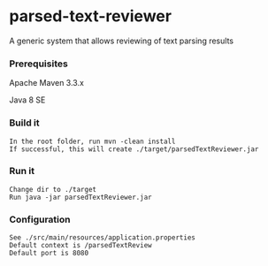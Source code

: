 # parsed-text-reviewer
A generic system that allows reviewing of text parsing results

### Prerequisites
Apache Maven 3.3.x

Java 8 SE

### Build it
```
In the root folder, run mvn -clean install
If successful, this will create ./target/parsedTextReviewer.jar
```

### Run it
```
Change dir to ./target
Run java -jar parsedTextReviewer.jar
```

### Configuration
```
See ./src/main/resources/application.properties
Default context is /parsedTextReview
Default port is 8080
```
